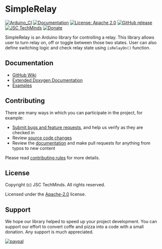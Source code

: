 # SimpleRelay
[![Arduino_CI](https://github.com/JSC-TechMinds/SimpleRelay/actions/workflows/arduino_ci.yml/badge.svg)](https://github.com/JSC-TechMinds/SimpleRelay/actions/workflows/arduino_ci.yml)
[![Documentation](https://github.com/JSC-TechMinds/SimpleRelay/actions/workflows/doxygen.yml/badge.svg)](https://github.com/JSC-TechMinds/SimpleRelay/actions/workflows/doxygen.yml)
[![License: Apache 2.0](https://img.shields.io/badge/license-Apache--2.0-green.svg)](https://github.com/JSC-TechMinds/SimpleRelay/blob/main/LICENSE)
[![GitHub release](https://img.shields.io/github/release/JSC-TechMinds/SimpleRelay.svg?maxAge=3600)](https://github.com/JSC-TechMinds/SimpleRelay/releases)
[![JSC TechMinds](https://img.shields.io/badge/JSC-TechMinds-green.svg)](https://www.jsctm.cz/)
[![Donate](https://img.shields.io/badge/donate-PayPal-blueviolet.svg)](https://www.paypal.com/cgi-bin/webscr?cmd=_s-xclick&hosted_button_id=SESX9ABM7V8KA&source=url)

SimpleRelay is an Arduino library for controlling a relay. This library allows user to turn relay on, off or toggle between those two states. User can also define switching logic and check relay state using `isRelayOn()` function.

## Documentation
- [GitHub Wiki][simple-relay-wiki]
- [Extended Doxygen Documentation][simple-relay-doxygen]
- [Examples](examples)

## Contributing
There are many ways in which you can participate in the project, for example:

* [Submit bugs and feature requests](https://github.com/JSC-TechMinds/SimpleRelay/issues), and help us verify as they are checked in
* Review [source code changes](https://github.com/JSC-TechMinds/SimpleRelay/pulls)
* Review the [documentation](https://github.com/JSC-TechMinds/SimpleRelay/wiki) and make pull requests for anything from typos to new content

Please read [contributing rules](CONTRIBUTING.md) for more details.

## License

Copyright (c) JSC TechMinds. All rights reserved.

Licensed under the [Apache-2.0](LICENSE) license.

## Support

We hope our library helped to speed up your project development. You can support our effort to convert coffe and pizza into a code with a small donation. Any support is much appreciated.

[![paypal](https://www.paypalobjects.com/en_US/i/btn/btn_donateCC_LG.gif)](https://www.paypal.com/cgi-bin/webscr?cmd=_s-xclick&hosted_button_id=SESX9ABM7V8KA&source=url)

[//]: # (Used references)
[simple-relay-wiki]: https://github.com/JSC-TechMinds/SimpleRelay/wiki
[simple-relay-doxygen]: https://JSC-TechMinds.github.io/SimpleRelay
